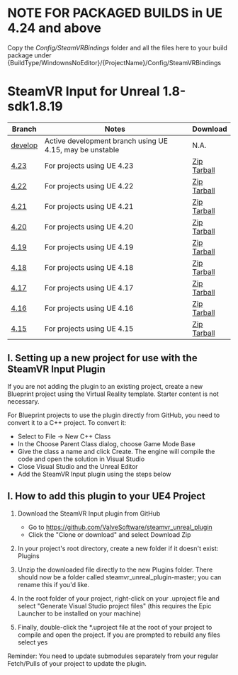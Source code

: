 # NOTE FOR PACKAGED BUILDS in UE 4.24 and above
Copy the *Config/SteamVRBindings* folder and all the files here to your build package under {BuildType/WindownsNoEditor}/{ProjectName}/Config/SteamVRBindings

# SteamVR Input for Unreal 1.8-sdk1.8.19

| Branch | Notes | Download |
| ------------- | ------------- | ------------- |
| [develop](https://github.com/ValveSoftware/steamvr_unreal_plugin) | Active development branch using UE 4.15, may be unstable | N.A. |
| [4.23](https://github.com/ValveSoftware/steamvr_unreal_plugin/tree/4.23) | For projects using UE 4.23 | [Zip](https://github.com/ValveSoftware/steamvr_unreal_plugin/archive/v1.8_4.23.zip) <br> [Tarball](https://github.com/ValveSoftware/steamvr_unreal_plugin/archive/v1.8_4.23.tar.gz) |
| [4.22](https://github.com/ValveSoftware/steamvr_unreal_plugin/tree/4.22) | For projects using UE 4.22 | [Zip](https://github.com/ValveSoftware/steamvr_unreal_plugin/archive/v1.8_4.22.zip) <br> [Tarball](https://github.com/ValveSoftware/steamvr_unreal_plugin/archive/v1.8_4.22.tar.gz) |
| [4.21](https://github.com/ValveSoftware/steamvr_unreal_plugin/tree/4.21) | For projects using UE 4.21 | [Zip](https://github.com/ValveSoftware/steamvr_unreal_plugin/archive/v1.8_4.21.zip) <br> [Tarball](https://github.com/ValveSoftware/steamvr_unreal_plugin/archive/v1.8_4.21.tar.gz) |
| [4.20](https://github.com/ValveSoftware/steamvr_unreal_plugin/tree/4.20) | For projects using UE 4.20 | [Zip](https://github.com/ValveSoftware/steamvr_unreal_plugin/archive/v1.8_4.20.zip) <br> [Tarball](https://github.com/ValveSoftware/steamvr_unreal_plugin/archive/v1.8_4.20.tar.gz) |
| [4.19](https://github.com/ValveSoftware/steamvr_unreal_plugin/tree/4.19) | For projects using UE 4.19 | [Zip](https://github.com/ValveSoftware/steamvr_unreal_plugin/archive/v1.8_4.19.zip) <br> [Tarball](https://github.com/ValveSoftware/steamvr_unreal_plugin/archive/v1.8_4.19.tar.gz) |
| [4.18](https://github.com/ValveSoftware/steamvr_unreal_plugin/tree/4.18) | For projects using UE 4.18 | [Zip](https://github.com/ValveSoftware/steamvr_unreal_plugin/archive/v1.8_4.18.zip) <br> [Tarball](https://github.com/ValveSoftware/steamvr_unreal_plugin/archive/v1.8_4.18.tar.gz) |
| [4.17](https://github.com/ValveSoftware/steamvr_unreal_plugin/tree/4.17) | For projects using UE 4.17 | [Zip](https://github.com/ValveSoftware/steamvr_unreal_plugin/archive/v1.8_4.17.zip) <br> [Tarball](https://github.com/ValveSoftware/steamvr_unreal_plugin/archive/v1.8_4.17.tar.gz) |
| [4.16](https://github.com/ValveSoftware/steamvr_unreal_plugin/tree/4.16) | For projects using UE 4.16 | [Zip](https://github.com/ValveSoftware/steamvr_unreal_plugin/archive/v1.8_4.16.zip) <br> [Tarball](https://github.com/ValveSoftware/steamvr_unreal_plugin/archive/v1.8_4.16.tar.gz) |
| [4.15](https://github.com/ValveSoftware/steamvr_unreal_plugin/tree/4.15) | For projects using UE 4.15 | [Zip](https://github.com/ValveSoftware/steamvr_unreal_plugin/archive/v1.8_4.15.zip) <br> [Tarball](https://github.com/ValveSoftware/steamvr_unreal_plugin/archive/v1.8_4.15.tar.gz) |


## I. Setting up a new project for use with the SteamVR Input Plugin
If you are not adding the plugin to an existing project, create a new Blueprint project using the Virtual Reality template.  Starter content is not necessary.  

For Blueprint projects to use the plugin directly from GitHub, you need to convert it to a C++ project.  To convert it:
* Select to File -> New C++ Class
* In the Choose Parent Class dialog, choose Game Mode Base
* Give the class a name and click Create.  The engine will compile the code and open the solution in Visual Studio
* Close Visual Studio and the Unreal Editor
* Add the SteamVR Input plugin using the steps below


## I. How to add this plugin to your UE4 Project
1. Download the SteamVR Input plugin from GitHub
	* Go to https://github.com/ValveSoftware/steamvr_unreal_plugin
	* Click the "Clone or download" and select Download Zip
	
2. In your project's root directory, create a new folder if it doesn't exist:
Plugins

3. Unzip the downloaded file directly to the new Plugins folder.  There should now be a folder called steamvr_unreal_plugin-master; you can rename this if you'd like.  

5. In the root folder of your project, right-click on your .uproject file and select "Generate Visual Studio project files" (this requires the Epic Launcher to be installed on your machine)

6. Finally, double-click the *.uproject file at the root of your project to compile and open the project.  If you are prompted to rebuild any files select yes

Reminder: You need to update submodules separately from your regular Fetch/Pulls of your project to update the plugin.
